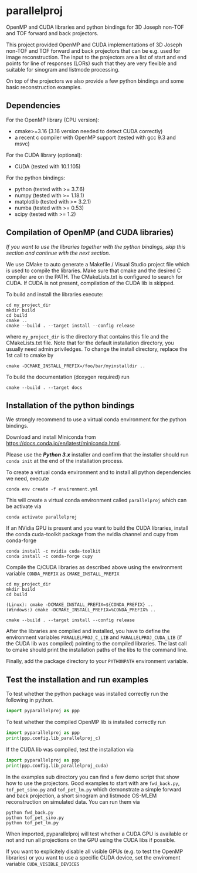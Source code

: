 # parallelproj
OpenMP and CUDA libraries and python bindings for 3D Joseph non-TOF and TOF forward and back projectors.

This project provided OpenMP and CUDA implementations of 3D Joseph non-TOF and TOF forward and back projectors that can be e.g. used for image reconstruction. The input to the projectors are a list of start and end points for line of responses (LORs) such that they are very flexible and suitable for sinogram and listmode processing.

On top of the projectors we also provide a few python bindings and some basic reconstruction examples.

## Dependencies

For the OpenMP library (CPU version):
- cmake>=3.16 (3.16 version needed to detect CUDA correctly)
- a recent c compiler with OpenMP support (tested with gcc 9.3 and msvc)

For the CUDA library (optional):
- CUDA (tested with 10.1.105)

For the python bindings:
- python (tested with  >= 3.7.6)
- numpy  (tested with  >= 1.18.1)
- matplotlib (tested with >= 3.2.1)
- numba (tested with >= 0.53)
- scipy (tested with >= 1.2)


## Compilation of OpenMP (and CUDA libraries)

*If you want to use the libraries together with the python bindings, skip this section and continue with the next section.*

We use CMake to auto generate a Makefile / Visual Studio project file which is used to compile the libraries. Make sure that cmake and the desired C compiler are on the PATH. The CMakeLists.txt is configured to search for CUDA. If CUDA is not present, compilation of the CUDA lib is skipped.

To build and install the libraries execute:
```
cd my_project_dir
mkdir build
cd build
cmake ..
cmake --build . --target install --config release
```
where ```my_project_dir``` is the directory that contains this file and the CMakeLists.txt file.
Note that for the default installation directory, you usually need admin priviledges.
To change the install directory, replace the 1st call to cmake by
```
cmake -DCMAKE_INSTALL_PREFIX=/foo/bar/myinstalldir ..
```
To build the documentation (doxygen required) run
```
cmake --build . --target docs
```

## Installation of the python bindings

We strongly recommend to use a virtual conda environment for the python bindings.

Download and install Miniconda from <https://docs.conda.io/en/latest/miniconda.html>.

Please use the ***Python 3.x*** installer and confirm that the installer
should run ```conda init``` at the end of the installation process.

To create a virtual conda environment and to install all python dependencies we need, execute
```
conda env create -f environment.yml
```

This will create a virtual conda environment called ```parallelproj``` which
can be activate via
```
conda activate parallelproj
```
If an NVidia GPU is present and you want to build the CUDA libraries, install the conda cuda-toolkit package from the nvidia channel and cupy from conda-forge
```
conda install -c nvidia cuda-toolkit
conda install -c conda-forge cupy
```

Compile the C/CUDA libraries as described above using the environment variable ```CONDA_PREFIX``` as ```CMAKE_INSTALL_PREFIX```
```
cd my_project_dir
mkdir build
cd build

(Linux): cmake -DCMAKE_INSTALL_PREFIX=${CONDA_PREFIX} ..
(Windows:) cmake -DCMAKE_INSTALL_PREFIX=%CONDA_PREFIX% ..

cmake --build . --target install --config release
```
After the libraries are compiled and installed, you have to define the environment variables ```PARALLELPROJ_C_LIB``` and ```PARALLELPROJ_CUDA_LIB``` (if the CUDA lib was compiled) pointing to the compiled libraries. The last call to cmake should print the installation paths of the libs to the command line.

Finally, add the package directory to your ```PYTHONPATH``` environment variable.

## Test the installation and run examples

To test whether the python package was installed correctly run the following in python.
```python
import pyparallelproj as ppp
``` 

To test whether the compiled OpenMP lib is installed correctly run
```python
import pyparallelproj as ppp
print(ppp.config.lib_parallelproj_c)
``` 

If the CUDA lib was compiled, test the installation via
```python
import pyparallelproj as ppp
print(ppp.config.lib_parallelproj_cuda)
``` 

In the examples sub directory you can find a few demo script that show how to use the projectors. Good examples to start with are ```fwd_back.py```, ```tof_pet_sino.py``` and ```tof_pet_lm.py``` which demonstrate a simple forward and back projection, a short sinogram and listmode OS-MLEM reconstruction on simulated data. You can run them via
```
python fwd_back.py
python tof_pet_sino.py
python tof_pet_lm.py
```
When imported, pyparallelproj will test whether a CUDA GPU is available or not and run all projections on the GPU using the CUDA libs if possible.

If you want to explicitely disable all visible GPUs (e.g. to test the OpenMP libraries) or you want to use a specific CUDA device, set the enviroment variable ```CUDA_VISIBLE_DEVICES```
